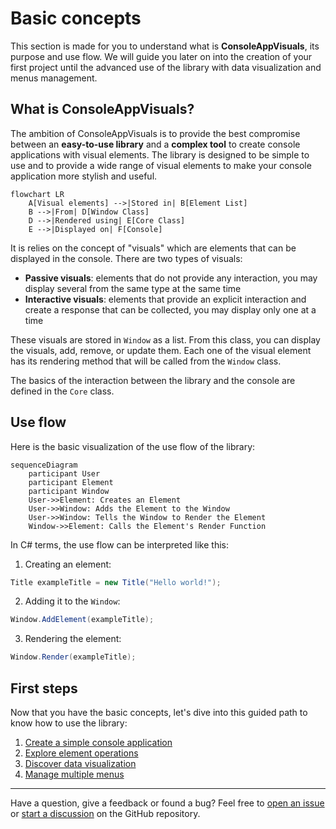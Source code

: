 # Basic concepts

This section is made for you to understand what is **ConsoleAppVisuals**, its purpose and use flow. We will guide you later on into the creation of your first project until the advanced use of the library with data visualization and menus management.

## What is ConsoleAppVisuals?

The ambition of ConsoleAppVisuals is to provide the best compromise between an **easy-to-use library** and a **complex tool** to create console applications with visual elements. The library is designed to be simple to use and to provide a wide range of visual elements to make your console application more stylish and useful.

```mermaid
flowchart LR
    A[Visual elements] -->|Stored in| B[Element List]
    B -->|From| D[Window Class]
    D -->|Rendered using| E[Core Class]
    E -->|Displayed on| F[Console]
```

It is relies on the concept of "visuals" which are elements that can be displayed in the console. There are two types of visuals:

- **Passive visuals**: elements that do not provide any interaction, you may display several from the same type at the same time
- **Interactive visuals**: elements that provide an explicit interaction and create a response that can be collected, you may display only one at a time

These visuals are stored in `Window` as a list. From this class, you can display the visuals, add, remove, or update them. Each one of the visual element has its rendering method that will be called from the `Window` class.

The basics of the interaction between the library and the console are defined in the `Core` class.

## Use flow

Here is the basic visualization of the use flow of the library:

```mermaid
sequenceDiagram
    participant User
    participant Element
    participant Window
    User->>Element: Creates an Element
    User->>Window: Adds the Element to the Window
    User->>Window: Tells the Window to Render the Element
    Window->>Element: Calls the Element's Render Function
```

In C# terms, the use flow can be interpreted like this:

1. Creating an element:

```csharp
Title exampleTitle = new Title("Hello world!");
```

2. Adding it to the `Window`:

```csharp
Window.AddElement(exampleTitle);
```

3. Rendering the element:

```csharp
Window.Render(exampleTitle);
```

## First steps

Now that you have the basic concepts, let's dive into this guided path to know how to use the library:

1. [Create a simple console application](/ConsoleAppVisuals/introduction/first_app.html)
2. [Explore element operations](/ConsoleAppVisuals/introduction/elements_operations.html)
3. [Discover data visualization](/ConsoleAppVisuals/introduction/data_viz.html)
4. [Manage multiple menus](/ConsoleAppVisuals/introduction/menus_managment.html)

---

Have a question, give a feedback or found a bug? Feel free to [open an issue](https://github.com/MorganKryze/ConsoleAppVisuals/issues) or [start a discussion](https://github.com/MorganKryze/ConsoleAppVisuals/discussions) on the GitHub repository.
